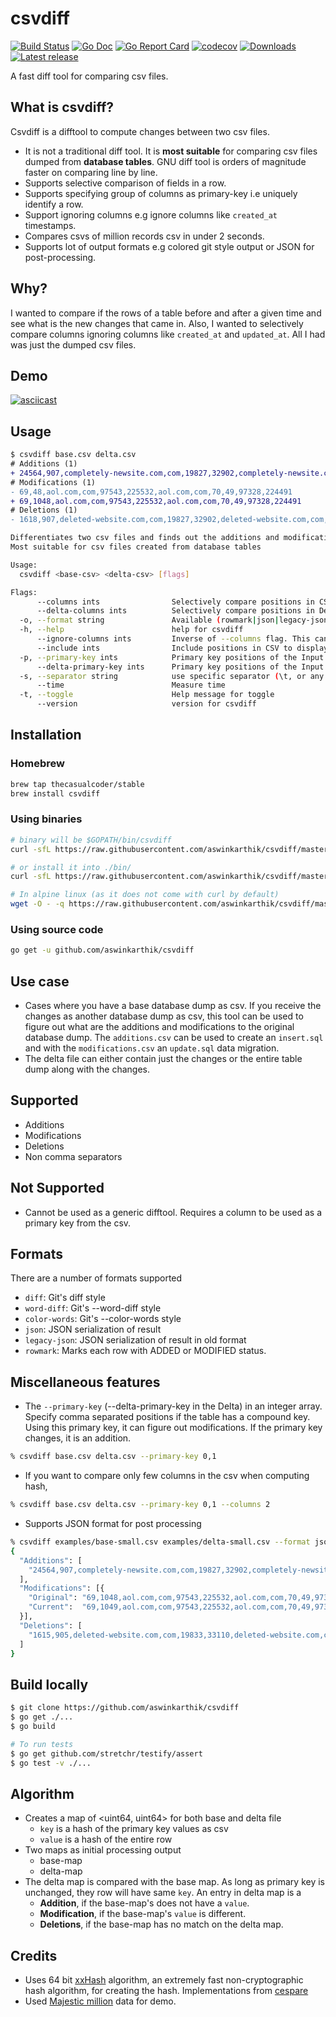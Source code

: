 # csvdiff

[![Build Status](https://travis-ci.org/aswinkarthik/csvdiff.svg?branch=master)](https://travis-ci.org/aswinkarthik/csvdiff)
[![Go Doc](https://godoc.org/github.com/aswinkarthik/csvdiff?status.svg)](https://godoc.org/github.com/aswinkarthik/csvdiff)
[![Go Report Card](https://goreportcard.com/badge/github.com/aswinkarthik/csvdiff)](https://goreportcard.com/report/github.com/aswinkarthik/csvdiff)
[![codecov](https://codecov.io/gh/aswinkarthik/csvdiff/branch/master/graph/badge.svg)](https://codecov.io/gh/aswinkarthik/csvdiff)
[![Downloads](https://img.shields.io/github/downloads/aswinkarthik/csvdiff/total.svg)](https://github.com/aswinkarthik/csvdiff/releases)
[![Latest release](https://img.shields.io/github/release/aswinkarthik/csvdiff.svg)](https://github.com/aswinkarthik/csvdiff/releases)

A fast diff tool for comparing csv files.

## What is csvdiff?

Csvdiff is a difftool to compute changes between two csv files.

- It is not a traditional diff tool. It is **most suitable** for comparing csv files dumped from **database tables**. GNU diff tool is orders of magnitude faster on comparing line by line.
- Supports selective comparison of fields in a row.
- Supports specifying group of columns as primary-key i.e uniquely identify a row.
- Support ignoring columns e.g ignore columns like `created_at` timestamps.
- Compares csvs of million records csv in under 2 seconds.
- Supports lot of output formats e.g colored git style output or JSON for post-processing.

## Why?

I wanted to compare if the rows of a table before and after a given time and see what is the new changes that came in. Also, I wanted to selectively compare columns ignoring columns like `created_at` and `updated_at`. All I had was just the dumped csv files.

## Demo

[![asciicast](https://asciinema.org/a/YNO5G0b2qL92MZWmb2IeiXveN.svg)](https://asciinema.org/a/YNO5G0b2qL92MZWmb2IeiXveN?speed=2&autoplay=1&size=medium&rows=20&cols=150)

## Usage

```diff
$ csvdiff base.csv delta.csv
# Additions (1)
+ 24564,907,completely-newsite.com,com,19827,32902,completely-newsite.com,com,1621,909,19787,32822
# Modifications (1)
- 69,48,aol.com,com,97543,225532,aol.com,com,70,49,97328,224491
+ 69,1048,aol.com,com,97543,225532,aol.com,com,70,49,97328,224491
# Deletions (1)
- 1618,907,deleted-website.com,com,19827,32902,deleted-website.com,com,1621,909,19787,32822
```


```bash
Differentiates two csv files and finds out the additions and modifications.
Most suitable for csv files created from database tables

Usage:
  csvdiff <base-csv> <delta-csv> [flags]

Flags:
      --columns ints                Selectively compare positions in CSV Eg: 1,2. Default is entire row
      --delta-columns ints          Selectively compare positions in Delta-CSV Eg: 1,2. Default is --columns or entire row
  -o, --format string               Available (rowmark|json|legacy-json|diff|word-diff|color-words) (default "diff")
  -h, --help                        help for csvdiff
      --ignore-columns ints         Inverse of --columns flag. This cannot be used if --columns are specified
      --include ints                Include positions in CSV to display Eg: 1,2. Default is entire row
  -p, --primary-key ints            Primary key positions of the Input CSV as comma separated values Eg: 1,2 (default [0])
      --delta-primary-key ints      Primary key positions of the Input Delta-CSV as comma separated values Eg: 1,2 (default [0])
  -s, --separator string            use specific separator (\t, or any one character string) (default ",")
      --time                        Measure time
  -t, --toggle                      Help message for toggle
      --version                     version for csvdiff
```

## Installation

### Homebrew

```bash
brew tap thecasualcoder/stable
brew install csvdiff
```

### Using binaries

```bash
# binary will be $GOPATH/bin/csvdiff
curl -sfL https://raw.githubusercontent.com/aswinkarthik/csvdiff/master/install.sh | sh -s -- -b $GOPATH/bin

# or install it into ./bin/
curl -sfL https://raw.githubusercontent.com/aswinkarthik/csvdiff/master/install.sh | sh -s

# In alpine linux (as it does not come with curl by default)
wget -O - -q https://raw.githubusercontent.com/aswinkarthik/csvdiff/master/install.sh | sh -s
```

### Using source code

```bash
go get -u github.com/aswinkarthik/csvdiff
```

## Use case

- Cases where you have a base database dump as csv. If you receive the changes as another database dump as csv, this tool can be used to figure out what are the additions and modifications to the original database dump. The `additions.csv` can be used to create an `insert.sql` and with the `modifications.csv` an `update.sql` data migration.
- The delta file can either contain just the changes or the entire table dump along with the changes.

## Supported

- Additions
- Modifications
- Deletions
- Non comma separators

## Not Supported

- Cannot be used as a generic difftool. Requires a column to be used as a primary key from the csv.

## Formats

There are a number of formats supported

- `diff`: Git's diff style
- `word-diff`: Git's --word-diff style 
- `color-words`: Git's --color-words style
- `json`: JSON serialization of result
- `legacy-json`: JSON serialization of result in old format
- `rowmark`: Marks each row with ADDED or MODIFIED status.

## Miscellaneous features

- The `--primary-key` (--delta-primary-key in the Delta) in an integer array. Specify comma separated positions if the table has a compound key. Using this primary key, it can figure out modifications. If the primary key changes, it is an addition.

```bash
% csvdiff base.csv delta.csv --primary-key 0,1
```

- If you want to compare only few columns in the csv when computing hash,

```bash
% csvdiff base.csv delta.csv --primary-key 0,1 --columns 2
```

- Supports JSON format for post processing

```bash
% csvdiff examples/base-small.csv examples/delta-small.csv --format json | jq '.'
{
  "Additions": [
    "24564,907,completely-newsite.com,com,19827,32902,completely-newsite.com,com,1621,909,19787,32822"
  ],
  "Modifications": [{
    "Original": "69,1048,aol.com,com,97543,225532,aol.com,com,70,49,97328,224491",
    "Current":  "69,1049,aol.com,com,97543,225532,aol.com,com,70,49,97328,224491"
  }],
  "Deletions": [
    "1615,905,deleted-website.com,com,19833,33110,deleted-website.com,com,1613,902,19835,33135"
  ]
}
```

## Build locally

```bash
$ git clone https://github.com/aswinkarthik/csvdiff
$ go get ./...
$ go build

# To run tests
$ go get github.com/stretchr/testify/assert
$ go test -v ./...
```

## Algorithm

- Creates a map of <uint64, uint64> for both base and delta file
  - `key` is a hash of the primary key values as csv
  - `value` is a hash of the entire row
- Two maps as initial processing output
  - base-map
  - delta-map
- The delta map is compared with the base map. As long as primary key is unchanged, they row will have same `key`. An entry in delta map is a
  - **Addition**, if the base-map's does not have a `value`.
  - **Modification**, if the base-map's `value` is different.
  - **Deletions**, if the base-map has no match on the delta map.

## Credits

- Uses 64 bit [xxHash](https://cyan4973.github.io/xxHash/) algorithm, an extremely fast non-cryptographic hash algorithm, for creating the hash. Implementations from [cespare](https://github.com/cespare/xxhash)
- Used [Majestic million](https://blog.majestic.com/development/majestic-million-csv-daily/) data for demo.
